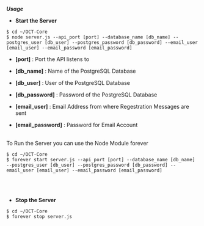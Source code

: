 ***Usage***

* **Start the Server**
```
$ cd ~/OCT-Core
$ node server.js --api_port [port] --database_name [db_name] --postgres_user [db_user] --postgres_password [db_password] --email_user [email_user] --email_password [email_password]
```

* **[port]** : Port the API listens to

* **[db_name]** : Name of the PostgreSQL Database

* **[db_user]** : User of the PostgreSQL Database

* **[db_password]** : Password of the PostgreSQL Database

* **[email_user]** : Email Address from where Regestration Messages are sent

* **[email_password]** : Password for Email Account


<br>To Run the Server you can use the Node Module forever

```
$ cd ~/OCT-Core
$ forever start server.js --api_port [port] --database_name [db_name] --postgres_user [db_user] --postgres_password [db_password] --email_user [email_user] --email_password [email_password]
```

<br><br>

* **Stop the Server**
```
$ cd ~/OCT-Core
$ forever stop server.js
```


